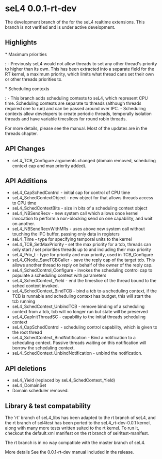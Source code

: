# seL4 0.0.1-rt-dev


The development branch of the for the seL4 realtime extensions. This
branch is not verified and is under active development.

## Highlights


  \* Maximum priorities
 
  :   -   Previously seL4 would not allow threads to set any other
          thread's priority to higher than its own. This has been
          extracted into a separate field for the RT kernel, a maximum
          priority, which limits what thread cans set their own or other
          threads priorities to.
 
  \* Scheduling contexts
 
  :   -   This branch adds scheduling contexts to seL4, which represent
          CPU time. Scheduling contexts are separate to threads
          (although threads required one to run) and can be passed
          around over IPC.
      -   Scheduling contexts allow developers to create periodic
          threads, temporally isolation threads and have variable
          timeslices for round robin threads.
 
For more details, please see the manual. Most of the updates are in the
threads chapter.

## API Changes


  -   seL4_TCB_Configure arguments changed (domain removed, scheduling
      context cap and max priority added).

## API Additions


  -   seL4_CapSchedControl - initial cap for control of CPU time
  -   seL4_SchedContextObject - new object for that allows threads
      access to CPU time
  -   seL4_SchedContextBits - size in bits of a scheduling context
      object
  -   seL4_NBSendRecv - new system call which allows once kernel
      invocation to perform a non-blocking send on one capability, and
      wait on another.
  -   seL4_NBSendRecvWithMRs - uses above new system call without
      touching the IPC buffer, passing only data in registers
  -   seL4_Time - type for specifying temporal units to the kernel
  -   seL4_TCB_SetMaxPriority - set the max priority for a tcb,
      threads can only start / set priorities threads up to and
      including their max priority
  -   seL4_Prio_t - type for priority and max priority, used in
      TCB_Configure
  -   seL4_CNode_SaveTCBCaller - save the reply cap of the target tcb.
      This allows another thread to reply on behalf of the owner of the
      reply cap.
  -   seL4_SchedControl_Configure - invokes the scheduling control cap
      to populate a scheduling context with parameters
  -   seL4_SchedContext_Yield - end the timeslice of the thread bound
      to the sched context invoked.
  -   seL4_SchedContext_BindTCB - bind a tcb to a scheduling context,
      if the TCB is runnable and scheduling context has budget, this
      will start the tcb running
  -   seL4_SchedContext_UnbindTCB - remove binding of a scheduling
      context from a tcb, tcb will no longer run but state will be
      preserved
  -   seL4_CapInitThreadSC - capability to the initial threads
      scheduling context
  -   seL4_CapSchedControl - scheduling control capability, which is
      given to the root thread
  -   seL4_SchedContext_BindNotification - Bind a notification to a
      scheduling context. Passive threads waiting on this notification
      will borrow the scheduling context.
  -   seL4_SchedContext_UnbindNotification - unbind the notification.

## API deletions


  -   seL4_Yield (replaced by seL4_SchedContext_Yield)
  -   seL4_DomainSet
  -   Domain scheduler removed.

## Library & test compatability


The 'rt' branch of seL4_libs has been adapted to the rt branch of seL4,
and the rt branch of sel4test has been ported to the seL4_rt-dev-0.0.1
kernel, along with many more tests written suited to the rt kernel. To
run it, checkout the default.xml manifest on the rt branch of
sel4test-manifest.

The rt branch is in no way compatible with the master branch of seL4.

More details See the 0.0.1-rt-dev manual included in the release.
